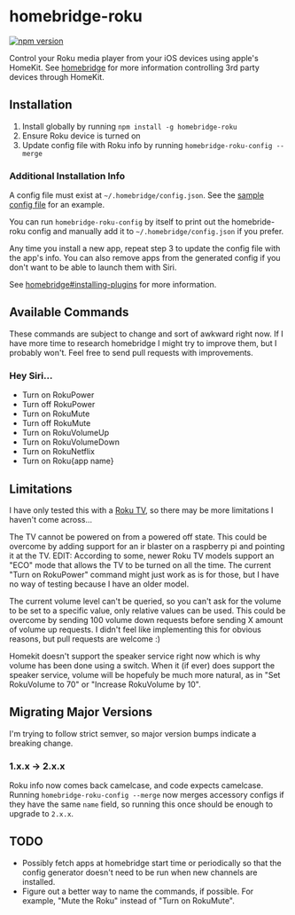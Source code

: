 # homebridge-roku

[![npm version](https://badge.fury.io/js/homebridge-roku.svg)](https://badge.fury.io/js/homebridge-roku)

Control your Roku media player from your iOS devices using apple's HomeKit. See [homebridge](https://github.com/nfarina/homebridge) for more information controlling 3rd party devices through HomeKit.

## Installation

1. Install globally by running `npm install -g homebridge-roku`
2. Ensure Roku device is turned on
3. Update config file with Roku info by running `homebridge-roku-config --merge`

### Additional Installation Info

A config file must exist at `~/.homebridge/config.json`. See the [sample config file](https://github.com/nfarina/homebridge/blob/master/config-sample.json) for an example.

You can run `homebridge-roku-config` by itself to print out the homebride-roku config and manually add it to `~/.homebridge/config.json` if you prefer.

Any time you install a new app, repeat step 3 to update the config file with the app's info. You can also remove apps from the generated config if you don't want to be able to launch them with Siri.

See [homebridge#installing-plugins](https://github.com/nfarina/homebridge#installing-plugins) for more information.

## Available Commands

These commands are subject to change and sort of awkward right now.
If I have more time to research homebridge I might try to improve
them, but I probably won't. Feel free to send pull requests with
improvements.

### Hey Siri...
* Turn on RokuPower
* Turn off RokuPower
* Turn on RokuMute
* Turn off RokuMute
* Turn on RokuVolumeUp
* Turn on RokuVolumeDown
* Turn on RokuNetflix
* Turn on Roku{app name}

## Limitations

I have only tested this with a [Roku TV](https://www.amazon.com/gp/product/B00SG473NO), so there may be more limitations I haven't come across...

The TV cannot be powered on from a powered off state. This could be overcome by adding support for an ir blaster on a raspberry pi and pointing it at the TV. EDIT: According to some, newer Roku TV models support an "ECO" mode that allows the TV to be turned on all the time. The current "Turn on RokuPower" command might just work as is for those, but I have no way of testing because I have an older model.

The current volume level can't be queried, so you can't ask for the volume to be set to a specific value, only relative values can be used. This could be overcome by sending 100 volume down requests before sending X amount of volume up requests. I didn't feel like implementing this for obvious reasons, but pull requests are welcome :)

Homekit doesn't support the speaker service right now which is why
volume has been done using a switch. When it (if ever) does support
the speaker service, volume will be hopefuly be much more natural,
as in "Set RokuVolume to 70" or "Increase RokuVolume by 10".

## Migrating Major Versions

I'm trying to follow strict semver, so major version bumps indicate a breaking
change.

### 1.x.x -> 2.x.x

Roku info now comes back camelcase, and code expects camelcase. Running
`homebridge-roku-config --merge` now merges accessory configs if they
have the same `name` field, so running this once should be enough to
upgrade to `2.x.x`.

## TODO

* Possibly fetch apps at homebridge start time or periodically so that the config
generator doesn't need to be run when new channels are installed.
* Figure out a better way to name the commands, if possible.
For example, "Mute the Roku" instead of "Turn on RokuMute".
